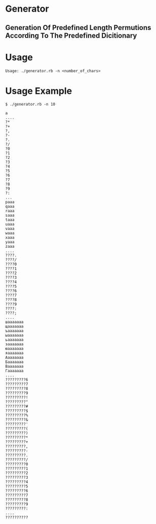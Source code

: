 # Generator

## Generation Of Predefined Length Permutions According To The Predefined Dicitionary 

# Usage 

```
Usage: ./generator.rb -n <number_of_chars>
```

# Usage Example 

```
$ ./generator.rb -n 10

a
....
?*
?+
?,
?-
?.
?/
?0
?1
?2
?3
?4
?5
?6
?7
?8
?9
?:
...
pааа
qааа
rааа
sааа
tааа
uааа
vааа
wааа
xааа
yааа
zааа
....
????.
????/
????0
????1
????2
????3
????4
????5
????6
????7
????8
????9
????:
????;
....
шааааааа
щааааааа
ъааааааа
ыааааааа
ьааааааа
эааааааа
юааааааа
яааааааа
Аааааааа
Бааааааа
Вааааааа
Гааааааа
....
?????????6
?????????7
?????????8
?????????9
?????????!
?????????"
?????????#
?????????$
?????????%
?????????&
?????????'
?????????(
?????????)
?????????*
?????????+
?????????,
?????????-
?????????.
?????????/
?????????0
?????????1
?????????2
?????????3
?????????4
?????????5
?????????6
?????????7
?????????8
?????????9
?????????:
....
??????????
```
